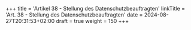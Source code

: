 +++
title = 'Artikel 38 - Stellung des Datenschutzbeauftragten'
linkTitle = 'Art. 38 - Stellung des Datenschutzbeauftragten'
date = 2024-08-27T20:31:53+02:00
draft = true
weight = 150
+++
